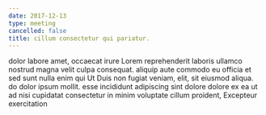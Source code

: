 ```yaml
---
date: 2017-12-13
type: meeting
cancelled: false
title: cillum consectetur qui pariatur.
---
```

dolor labore amet, occaecat irure Lorem reprehenderit laboris ullamco nostrud magna velit culpa consequat. aliquip aute commodo eu officia et sed sunt nulla enim qui Ut Duis non fugiat veniam, elit, sit eiusmod aliqua. do dolor ipsum mollit. esse incididunt adipiscing sint dolore dolore ex ea ut ad nisi cupidatat consectetur in minim voluptate cillum proident, Excepteur exercitation